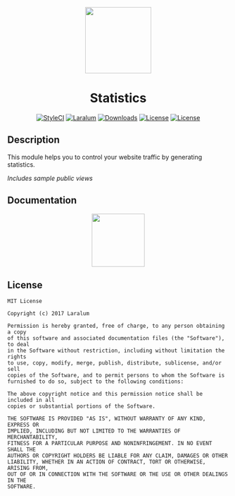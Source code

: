 <p align="center"><a href="https://laralum.com"><img height="150" src="https://avatars1.githubusercontent.com/u/22253051"></a></p>

<h1 align="center">Statistics</h1>

<p align="center">
<a href="https://styleci.io/repos/83798695"><img src="https://styleci.io/repos/83798695/shield?style=flat&branch=master" alt="StyleCI"></a>
<a href="https://github.com/laralum"><img src="https://img.shields.io/badge/Built%20For-Laralum-orange.svg" alt="Laralum"></a>
<a href="https://github.com/laralum/Statistics"><img src="https://poser.pugx.org/laralum/statistics/d/total.svg" alt="Downloads"></a>
<a href="https://github.com/Laralum/Statistics/releases"><img src="https://poser.pugx.org/laralum/statistics/v/stable.svg" alt="License"></a>
<a href="https://raw.githubusercontent.com/Laralum/Statistics/master/LICENSE"><img src="https://poser.pugx.org/laralum/statistics/license.svg" alt="License"></a>
</p>

## Description

This module helps you to control your website traffic by generating statistics.

*Includes sample public views*

## Documentation

<p align="center">
<a href="https://laralum.com/docs/statistics"><img height="120" src="http://i.imgur.com/47WnADd.png"></a>
</p>

## License

```
MIT License

Copyright (c) 2017 Laralum

Permission is hereby granted, free of charge, to any person obtaining a copy
of this software and associated documentation files (the "Software"), to deal
in the Software without restriction, including without limitation the rights
to use, copy, modify, merge, publish, distribute, sublicense, and/or sell
copies of the Software, and to permit persons to whom the Software is
furnished to do so, subject to the following conditions:

The above copyright notice and this permission notice shall be included in all
copies or substantial portions of the Software.

THE SOFTWARE IS PROVIDED "AS IS", WITHOUT WARRANTY OF ANY KIND, EXPRESS OR
IMPLIED, INCLUDING BUT NOT LIMITED TO THE WARRANTIES OF MERCHANTABILITY,
FITNESS FOR A PARTICULAR PURPOSE AND NONINFRINGEMENT. IN NO EVENT SHALL THE
AUTHORS OR COPYRIGHT HOLDERS BE LIABLE FOR ANY CLAIM, DAMAGES OR OTHER
LIABILITY, WHETHER IN AN ACTION OF CONTRACT, TORT OR OTHERWISE, ARISING FROM,
OUT OF OR IN CONNECTION WITH THE SOFTWARE OR THE USE OR OTHER DEALINGS IN THE
SOFTWARE.
```
